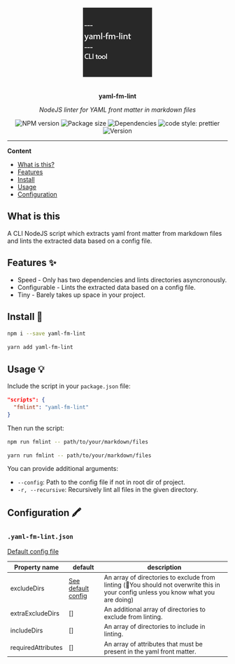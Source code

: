 <div align="center">
  <img src="assets/logo.png" alt="Project logo" height="160" />
  <br>
  <br>
  <p>
    <b>yaml-fm-lint</b>
  </p>
  <p>
     <i>NodeJS linter for YAML front matter in markdown files</i>
  </p>
  <p>

![NPM version](https://img.shields.io/npm/v/yaml-fm-lint)
![Package size](https://img.shields.io/bundlephobia/min/yaml-fm-lint?label=size)
![Dependencies](https://img.shields.io/depfu/dependencies/github/leneti/yaml-fm-lint)
![code style: prettier](https://img.shields.io/badge/code_style-prettier-ff69b4.svg)
![Version](https://img.shields.io/github/package-json/v/leneti/yaml-fm-lint?color=%23f88)

  </p>
</div>

---

**Content**

- [What is this?](##what%20is%20this)
- [Features](##features)
- [Install](##install)
- [Usage](##usage)
- [Configuration](##configuration)

## What is this

A CLI NodeJS script which extracts yaml front matter from markdown files and lints the extracted data based on a config file.

## Features ✨

- Speed - Only has two dependencies and lints directories asyncronously.
- Configurable - Lints the extracted data based on a config file.
- Tiny - Barely takes up space in your project.

## Install 🐙

```sh
npm i --save yaml-fm-lint
```
```sh
yarn add yaml-fm-lint
```

## Usage 💡

Include the script in your `package.json` file:

```json
"scripts": {
  "fmlint": "yaml-fm-lint"
}
```

Then run the script:

```sh
npm run fmlint -- path/to/your/markdown/files
```
```sh
yarn run fmlint -- path/to/your/markdown/files
```

You can provide additional arguments:
- `--config`: Path to the config file if not in root dir of project.
- `-r, --recursive`: Recursively lint all files in the given directory.

## Configuration 🖍

### `.yaml-fm-lint.json`

[Default config file](https://github.com/leneti/yaml-fm-lint/blob/main/config/default.json)

| Property name      | default | description                                                                                                                       |
|--------------------|---------|-----------------------------------------------------------------------------------------------------------------------------------|
| excludeDirs        | [See default config](https://github.com/leneti/yaml-fm-lint/blob/main/config/default.json)   | An array of directories to exclude from linting (🛑You should not overwrite this in your config unless you know what you are doing) |
| extraExcludeDirs   | []      | An additional array of directories to exclude from linting.                                                                       |
| includeDirs        | []      | An array of directories to include in linting.                                                                                    |
| requiredAttributes | []      | An array of attributes that must be present in the yaml front matter.                                                             |
